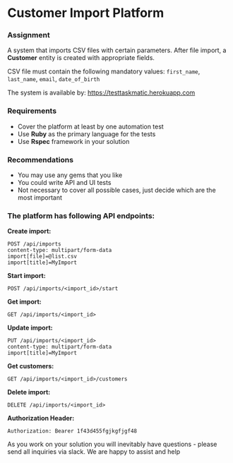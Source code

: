 # Customer Import Platform

### Assignment
A system that imports CSV files with certain parameters. After file import, a **Customer** entity is created with appropriate fields.

CSV file must contain the following mandatory values:
`first_name`, `last_name`, `email`, `date_of_birth`

The system is available by: https://testtaskmatic.herokuapp.com

### Requirements
* Cover the platform at least by one automation test
* Use **Ruby** as the primary language for the tests
* Use **Rspec** framework in your solution

### Recommendations
* You may use any gems that you like
* You could write API and UI tests
* Not necessary to cover all possible cases, just decide which are the most important


### The platform has following API endpoints:

**Create import:**
```
POST /api/imports
content-type: multipart/form-data
import[file]=@list.csv
import[title]=MyImport
```

**Start import:**
```
POST /api/imports/<import_id>/start
```

**Get import:**
```
GET /api/imports/<import_id>
```

**Update import:**
```
PUT /api/imports/<import_id>
content-type: multipart/form-data
import[title]=MyImport
```

**Get customers:**
```
GET /api/imports/<import_id>/customers
```

**Delete import:**
```
DELETE /api/imports/<import_id>
```

**Authorization Header:**

`Authorization: Bearer 1f43d455fgjkgfjgf48`

As you work on your solution you will inevitably have questions - please send all inquiries via slack. We are happy to assist and help
